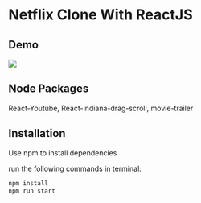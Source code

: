 # Netflix Clone With ReactJS

## Demo

<img src = "netflixgif.gif"/>

## Node Packages

React-Youtube, React-indiana-drag-scroll, movie-trailer

## Installation

Use npm to install dependencies

run the following commands in terminal:

```javascript
npm install
npm run start
```
